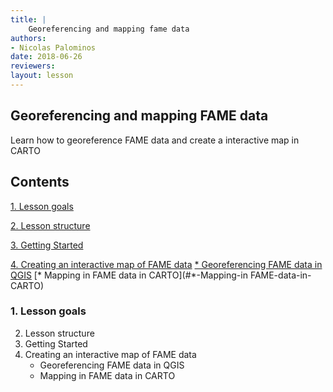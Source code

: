 ```yaml
---
title: |
    Georeferencing and mapping fame data
authors:
- Nicolas Palominos
date: 2018-06-26
reviewers:
layout: lesson
---
```


## Georeferencing and mapping FAME data

Learn how to georeference FAME data and create a interactive map in CARTO

## Contents

[1. Lesson goals](#1.-Lesson-goals)

[2. Lesson structure](#2.-Lesson-structure)

[3. Getting Started](#3.-Getting-Started)

[4. Creating an interactive map of FAME data](#4.-Creating-an-interactive-map-of-FAME-data)
    [* Georeferencing FAME data in QGIS](#*-Georeferencing-FAME-data-in-QGIS)
    [* Mapping in FAME data in CARTO](#*-Mapping-in FAME-data-in-CARTO)


### 1. Lesson goals



2. Lesson structure
3. Getting Started
4. Creating an interactive map of FAME data
    * Georeferencing FAME data in QGIS
    * Mapping in FAME data in CARTO
